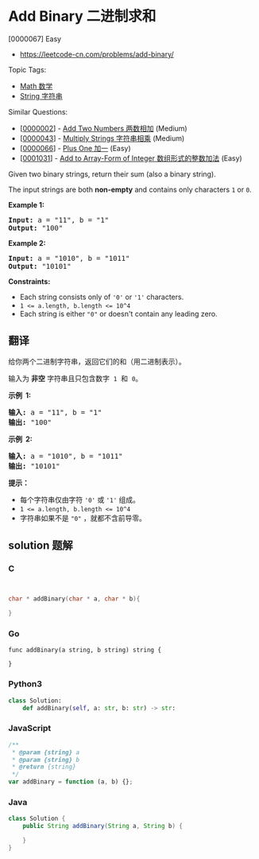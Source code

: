 # Add Binary 二进制求和

[0000067] Easy

- https://leetcode-cn.com/problems/add-binary/

Topic Tags:

- [Math 数学](https://leetcode-cn.com/tag/math/)
- [String 字符串](https://leetcode-cn.com/tag/string/)

Similar Questions:

- [[0000002](https://leetcode-cn.com/problems/add-two-numbers/)] - [Add Two Numbers 两数相加](./0000002.add-two-numbers.md) (Medium)
- [[0000043](https://leetcode-cn.com/problems/multiply-strings/)] - [Multiply Strings 字符串相乘](./0000043.multiply-strings.md) (Medium)
- [[0000066](https://leetcode-cn.com/problems/plus-one/)] - [Plus One 加一](./0000066.plus-one.md) (Easy)
- [[0001031](https://leetcode-cn.com/problems/add-to-array-form-of-integer/)] - [Add to Array-Form of Integer 数组形式的整数加法](./0001031.add-to-array-form-of-integer.md) (Easy)

Given two binary strings, return their sum (also a binary string).

The input strings are both **non-empty** and contains only characters `1` or `0`.

**Example 1:**

<pre><strong>Input:</strong> a = "11", b = "1"
<strong>Output:</strong> "100"</pre>

**Example 2:**

<pre><strong>Input:</strong> a = "1010", b = "1011"
<strong>Output:</strong> "10101"</pre>

**Constraints:**

- Each string consists only of `'0'` or `'1'` characters.
- `1 <= a.length, b.length <= 10^4`
- Each string is either `"0"` or doesn't contain any leading zero.

## 翻译

给你两个二进制字符串，返回它们的和（用二进制表示）。

输入为 **非空** 字符串且只包含数字  `1`  和  `0`。

**示例  1:**

<pre><strong>输入:</strong> a = "11", b = "1"
<strong>输出:</strong> "100"</pre>

**示例  2:**

<pre><strong>输入:</strong> a = "1010", b = "1011"
<strong>输出:</strong> "10101"</pre>

**提示：**

- 每个字符串仅由字符 `'0'` 或 `'1'` 组成。
- `1 <= a.length, b.length <= 10^4`
- 字符串如果不是 `"0"` ，就都不含前导零。

## solution 题解

### C

```c


char * addBinary(char * a, char * b){

}


```

### Go

```golang
func addBinary(a string, b string) string {

}
```

### Python3

```python
class Solution:
    def addBinary(self, a: str, b: str) -> str:

```

### JavaScript

```javascript
/**
 * @param {string} a
 * @param {string} b
 * @return {string}
 */
var addBinary = function (a, b) {};
```

### Java

```java
class Solution {
    public String addBinary(String a, String b) {

    }
}
```

